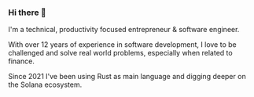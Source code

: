 <!--
<a href="https://www.instagram.com/gabrielmkoerich" target="_blank">
  <img align="left" alt="Instagram" width="22px" src="https://raw.githubusercontent.com/hussainweb/hussainweb/main/icons/instagram.png" />
</a>
<a href="https://twitter.com/gabrielmkoerich" target="_blank">
  <img align="left" alt="Twitter" width="22px" src="https://raw.githubusercontent.com/peterthehan/peterthehan/master/assets/twitter.svg" />
</a>
<a href="https://www.linkedin.com/in/gabrielkoerich" target="_blank">
  <img align="left" alt="Linkedin" width="22px" src="https://raw.githubusercontent.com/peterthehan/peterthehan/master/assets/linkedin.svg" />
</a>
-->
<img align="center" width="0px" src="https://visitor-badge.glitch.me/badge?page_id=gabrielkoerich.gabrielkoerich" />

### Hi there 👋

I'm a technical, productivity focused entrepreneur & software engineer.

With over 12 years of experience in software development, I love to be challenged and solve real world problems, especially when related to finance.

Since 2021 I've been using Rust as main language and digging deeper on the Solana ecosystem.

